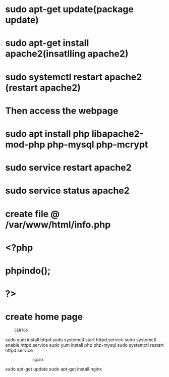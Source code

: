# sudo apt-get update(package update)
# sudo apt-get install apache2(insatlling apache2)
# sudo systemctl restart apache2 (restart apache2)
# Then access the webpage
# sudo apt install php libapache2-mod-php php-mysql php-mcrypt
# sudo service restart apache2
# sudo service status apache2
# create file @ /var/www/html/info.php
# <?php
#  phpindo();
# ?>
# create home page


        CENTOS
sudo yum install httpd
sudo systemctl start httpd.service
sudo systemctl enable httpd.service
sudo yum install php php-mysql
sudo systemctl restart httpd.service


                nginx
sudo apt-get update
sudo apt-get install nginx

